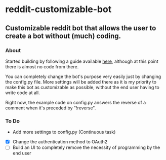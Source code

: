 # reddit-customizable-bot
## Customizable reddit bot that allows the user to create a bot without (much) coding.

### About
Started building by following a guide available [here](http://pythonforengineers.com/build-a-reddit-bot-part-1/), although at this point there is almost no code from there.

You can completely change the bot's purpose very easily just by changing the config.py file. More settings will be added there as it is my priority to make this bot as customizable as possible, without the end user having to write code at all.

Right now, the example code on config.py answers the reverse of a comment when it's preceded by "!reverse".

### To Do
* Add more settings to config.py (Continuous task)
* [x] Change the authentication method to OAuth2
* [ ] Build an UI to completely remove the necessity of programming by the end user
